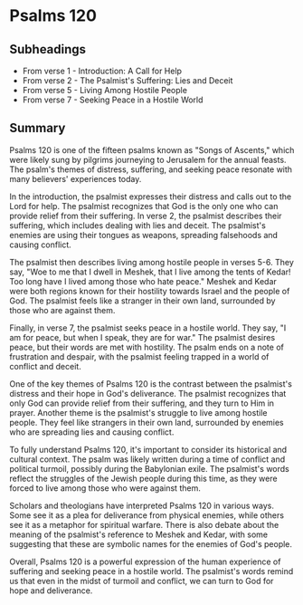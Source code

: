 # Psalms 120

## Subheadings

* From verse 1 - Introduction: A Call for Help
* From verse 2 - The Psalmist's Suffering: Lies and Deceit
* From verse 5 - Living Among Hostile People
* From verse 7 - Seeking Peace in a Hostile World

## Summary

Psalms 120 is one of the fifteen psalms known as "Songs of Ascents," which were likely sung by pilgrims journeying to Jerusalem for the annual feasts. The psalm's themes of distress, suffering, and seeking peace resonate with many believers' experiences today.

In the introduction, the psalmist expresses their distress and calls out to the Lord for help. The psalmist recognizes that God is the only one who can provide relief from their suffering. In verse 2, the psalmist describes their suffering, which includes dealing with lies and deceit. The psalmist's enemies are using their tongues as weapons, spreading falsehoods and causing conflict.

The psalmist then describes living among hostile people in verses 5-6. They say, "Woe to me that I dwell in Meshek, that I live among the tents of Kedar! Too long have I lived among those who hate peace." Meshek and Kedar were both regions known for their hostility towards Israel and the people of God. The psalmist feels like a stranger in their own land, surrounded by those who are against them.

Finally, in verse 7, the psalmist seeks peace in a hostile world. They say, "I am for peace, but when I speak, they are for war." The psalmist desires peace, but their words are met with hostility. The psalm ends on a note of frustration and despair, with the psalmist feeling trapped in a world of conflict and deceit.

One of the key themes of Psalms 120 is the contrast between the psalmist's distress and their hope in God's deliverance. The psalmist recognizes that only God can provide relief from their suffering, and they turn to Him in prayer. Another theme is the psalmist's struggle to live among hostile people. They feel like strangers in their own land, surrounded by enemies who are spreading lies and causing conflict.

To fully understand Psalms 120, it's important to consider its historical and cultural context. The psalm was likely written during a time of conflict and political turmoil, possibly during the Babylonian exile. The psalmist's words reflect the struggles of the Jewish people during this time, as they were forced to live among those who were against them.

Scholars and theologians have interpreted Psalms 120 in various ways. Some see it as a plea for deliverance from physical enemies, while others see it as a metaphor for spiritual warfare. There is also debate about the meaning of the psalmist's reference to Meshek and Kedar, with some suggesting that these are symbolic names for the enemies of God's people.

Overall, Psalms 120 is a powerful expression of the human experience of suffering and seeking peace in a hostile world. The psalmist's words remind us that even in the midst of turmoil and conflict, we can turn to God for hope and deliverance.